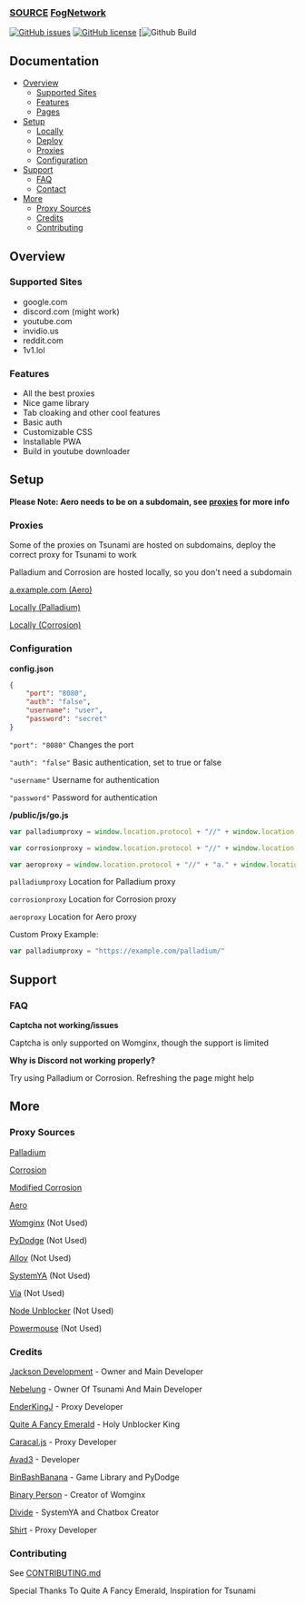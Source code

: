 
### [SOURCE](https://github.com/FogNetwork/Tsunami) [FogNetwork](https://github.com/FogNetwork)



[![GitHub issues](https://img.shields.io/github/issues/Bypass-Network/BypassIB)](https://github.com/Bypass-Network/BypassIB/issues)
[![GitHub license](https://img.shields.io/github/license/Bypass-Network/BypassIB)](https://github.com/Bypass-Network/BypassIB/blob/main/LICENSE)
[![Github Build](https://img.shields.io/badge/build-passing-brightgreen)


## Documentation

- [Overview](#overview)
  - [Supported Sites](#supported-sites)
  - [Features](#features)
  - [Pages](#pages)
- [Setup](#setup)
  - [Locally](#locally)
  - [Deploy](#deploy)
  - [Proxies](#proxies)
  - [Configuration](#configuration)
- [Support](#support)
  - [FAQ](#faq)
  - [Contact](#contact)
- [More](#more)
  - [Proxy Sources](#proxy-sources)
  - [Credits](#credits)
  - [Contributing](#contributing)

## Overview

### Supported Sites

- google.com
- discord.com (might work)
- youtube.com
- invidio.us
- reddit.com
- 1v1.lol

### Features

- All the best proxies
- Nice game library
- Tab cloaking and other cool features
- Basic auth
- Customizable CSS
- Installable PWA
- Build in youtube downloader


## Setup

**Please Note: Aero needs to be on a subdomain, see [proxies](#proxies) for more info**



### Proxies

Some of the proxies on Tsunami are hosted on subdomains, deploy the correct proxy for Tsunami to work

Palladium and Corrosion are hosted locally, so you don't need a subdomain

[a.example.com (Aero)](https://github.com/titaniumnetwork-dev/aero)

[Locally (Palladium)](https://github.com/FogNetwork/Palladium)

[Locally (Corrosion)](https://github.com/titaniumnetwork-dev/Corrosion)

### Configuration

**config.json**

```json
{
    "port": "8080",
    "auth": "false",
    "username": "user",
    "password": "secret"
}
```

`"port": "8080"` Changes the port 

`"auth": "false"` Basic authentication, set to true or false

`"username"` Username for authentication

`"password"` Password for authentication

**/public/js/go.js**

```js
var palladiumproxy = window.location.protocol + "//" + window.location.hostname + "/palladium/gateway?url="

var corrosionproxy = window.location.protocol + "//" + window.location.hostname + "/corrosion/gateway?url="

var aeroproxy = window.location.protocol + "//" + "a." + window.location.hostname + "/http/"
```
`palladiumproxy` Location for Palladium proxy

`corrosionproxy` Location for Corrosion proxy

`aeroproxy` Location for Aero proxy

Custom Proxy Example:

```js
var palladiumproxy = "https://example.com/palladium/"
```

## Support

### FAQ


**Captcha not working/issues**

Captcha is only supported on Womginx, though the support is limited

**Why is Discord not working properly?**

Try using Palladium or Corrosion. Refreshing the page might help



## More


### Proxy Sources

[Palladium](https://github.com/FogNetwork/Palladium)

[Corrosion](https://github.com/titaniumnetwork-dev/Corrosion)

[Modified Corrosion](https://github.com/BinBashBanana/Corrosion-Heroku)

[Aero](https://github.com/titaniumnetwork-dev/aero)

[Womginx](https://github.com/binary-person/womginx) (Not Used)

[PyDodge](https://github.com/BinBashBanana/PyDodge) (Not Used)

[Alloy](https://github.com/titaniumnetwork-dev/alloy) (Not Used)

[SystemYA](https://github.com/sysce/proxy) (Not Used)

[Via](https://github.com/hypothesis/via) (Not Used)

[Node Unblocker](https://github.com/nfriedly/node-unblocker) (Not Used)

[Powermouse](https://github.com/titaniumnetwork-dev/powermouse) (Not Used)

### Credits

[Jackson Development](https://github.com/JacksonDevelopment) - Owner and Main Developer

[Nebelung](https://github.com/Nebelung-Dev) - Owner Of Tsunami And Main Developer

[EnderKingJ](https://github.com/EnderKingJ) - Proxy Developer

[Quite A Fancy Emerald](https://github.com/QuiteAFancyEmerald) - Holy Unblocker King

[Caracal.js](https://github.com/caracal-js) - Proxy Developer

[Avad3](https://github.com/Avad3) - Developer

[BinBashBanana](https://github.com/BinBashBanana) - Game Library and PyDodge 

[Binary Person](https://github.com/binary-person) - Creator of Womginx

[Divide](https://github.com/vibedivide) - SystemYA and Chatbox Creator

[Shirt](https://github.com/shirt-dev) - Proxy Developer

### Contributing

See [CONTRIBUTING.md](https://github.com/FogNetwork/Tsunami/blob/main/CONTRIBUTING.md)

Special Thanks To Quite A Fancy Emerald, Inspiration for Tsunami
